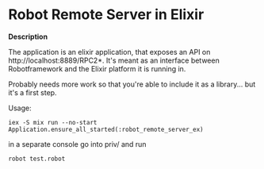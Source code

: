 # Robot Remote Server in Elixir

**Description**

The application is an elixir application, that exposes an API on http://localhost:8889/RPC2*.
It's meant as an interface between Robotframework and the Elixir platform it is running in.

Probably needs more work so that you're able to include it as a library... but it's a first step.

Usage:
```
iex -S mix run --no-start
Application.ensure_all_started(:robot_remote_server_ex)
```
in a separate console go into priv/ and run

```
robot test.robot
```